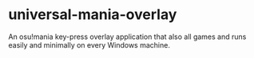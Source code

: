 # universal-mania-overlay
An osu!mania key-press overlay application that also all games and runs easily and minimally on every Windows machine.
